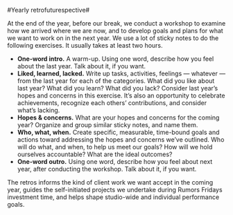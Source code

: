 #Yearly retrofuturespective#

At the end of the year, before our break, we conduct a workshop to examine how we arrived where we are now, and to develop goals and plans for what we want to work on in the next year. We use a lot of sticky notes to do the following exercises. It usually takes at least two hours.

- **One-word intro.** A warm-up. Using one word, describe how you feel about the last year. Talk about it, if you want.
- **Liked, learned, lacked.** Write up tasks, activities, feelings — whatever — from the last year for each of the categories. What did you like about last year? What did you learn? What did you lack? Consider last year’s hopes and concerns in this exercise. It’s also an opportunity to celebrate achievements, recognize each others’ contributions, and consider what’s lacking.
- **Hopes & concerns.** What are your hopes and concerns for the coming year? Organize and group similar sticky notes, and name them.
- **Who, what, when.** Create specific, measurable, time-bound goals and actions toward addressing the hopes and concerns we’ve outlined. Who will do what, and when, to help us meet our goals? How will we hold ourselves accountable? What are the ideal outcomes?
- **One-word outro.** Using one word, describe how you feel about next year, after conducting the workshop. Talk about it, if you want.

The retros informs the kind of client work we want accept in the coming year, guides the self-initiated projects we undertake during Rumors Fridays investment time, and helps shape studio-wide and individual performance goals.